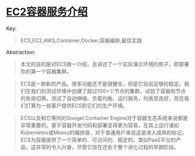 # [EC2容器服务介绍](http://www.infoq.com/cn/articles/intro-aws-ecs)

Key:
>ECS,EC2,AWS,Container,Docker,容器编排,最佳实践

Abstraction:
>本文的目的是对ECS做一介绍，且讲述了一个实际演示环境的例子，即部署你的第一个容器集群。

>ECS是一款新的产品。很多功能还不是很健全，但是它目前足够的稳定。我们在我们的测试环境中创建了超过100+个节点的集群，试验了容器和节点的失效切换，测试了自动伸缩、负载均衡、运行服务，均表现良好。现在我们打算为一些客户提供ECS到它们的生产环境。

>ECS以及和它等同的Googel Container Engine对于容器生态系统来说都是非常重要的。基于容器开发代码和部署变得更为容易，在其上运行诸如Kubernetes或Mesos的编排层，对于普通用户来说这是进入成熟的标记。ECS为容器提供了一个简单的、可访问的、稳定的、类似PaaS平台的产品，这非常的令人兴奋，尽管它现在还处于整个进化过程的早期阶段。
